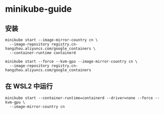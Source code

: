# minikube-guide

## 安装
```shell
minikube start --image-mirror-country cn \
  --image-repository registry.cn-hangzhou.aliyuncs.com/google_containers \
  --container-runtime containerd
```

```shell
minikube start --force --kvm-gpu --image-mirror-country cn \
  --image-repository registry.cn-hangzhou.aliyuncs.com/google_containers
```

## 在 WSL2 中运行
```shell
minikube start --container-runtime=containerd --driver=none --force --kvm-gpu \
  --image-mirror-country cn
```
